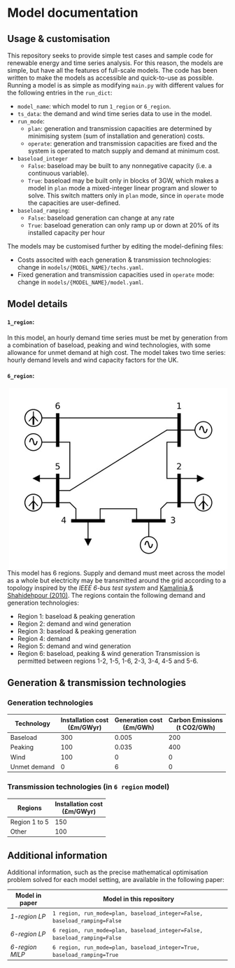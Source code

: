 # Model documentation




## Usage & customisation

This repository seeks to provide simple test cases and sample code for renewable energy and time series analysis. For this reason, the models are simple, but have all the features of full-scale models. The code has been written to make the models as accessible and quick-to-use as possible. Running a model is as simple as modifying `main.py` with different values for the following entries in the `run_dict`:

- `model_name`: which model to run `1_region` or `6_region`.
- `ts_data`: the demand and wind time series data to use in the model.
- `run_mode`:
  - `plan`: generation and transmission capacities are determined by minimising system (sum of installation and generation) costs.
  - `operate`: generation and transmission capacities are fixed and the system is operated to match supply and demand at minimum cost.
- `baseload_integer`
  - `False`: baseload may be built to any nonnegative capacity (i.e. a continuous variable).
  - `True`: baseload may be built only in blocks of 3GW, which makes a model in `plan` mode a mixed-integer linear program and slower to solve. This switch matters only in `plan` mode, since in `operate` mode the capacities are user-defined.
- `baseload_ramping`:
  - `False`: baseload generation can change at any rate
  - `True`: baseload generation can only ramp up or down at 20% of its installed capacity per hour

The models may be customised further by editing the model-defining files:
- Costs associted with each generation & transmission technologies: change in `models/{MODEL_NAME}/techs.yaml`.
- Fixed generation and transmission capacities used in `operate` mode: change in `models/{MODEL_NAME}/model.yaml`.




## Model details

#### `1_region`:

In this model, an hourly demand time series must be met by generation from a combination of baseload, peaking and wind technologies, with some allowance for unmet demand at high cost. The model takes two time series: hourly demand levels and wind capacity factors for the UK.


#### `6_region`:

<img align="right" src="6_region_diagram.jpg" alt="drawing" width="500" height="415">

This model has 6 regions. Supply and demand must meet across the model as a whole but electricity may be transmitted around the grid according to a topology inspired by the *IEEE 6-bus test system* and [Kamalinia & Shahidehpour (2010)](https://doi.org/10.1049/iet-gtd.2009.0695). The regions contain the following demand and generation technologies:
- Region 1: baseload & peaking generation
- Region 2: demand and wind generation
- Region 3: baseload & peaking generation
- Region 4: demand
- Region 5: demand and wind generation
- Region 6: baseload, peaking & wind generation
Transmission is permitted between regions 1-2, 1-5, 1-6, 2-3, 3-4, 4-5 and 5-6.





## Generation & transmission technologies

### Generation technologies

| Technology | Installation cost <br> (£m/GWyr) | Generation cost <br> (£m/GWh) | Carbon Emissions <br> (t CO2/GWh) |
| -- | -- | -- | -- |
| Baseload     | 300 | 0.005 | 200 |
| Peaking      | 100 | 0.035 | 400 |
| Wind         | 100 |     0 |   0 |
| Unmet demand |   0 |     6 |   0 |

### Transmission technologies (in `6 region` model)

| Regions | Installation cost <br> (£m/GWyr) |
| -- | -- |
| Region 1 to 5 | 150 |
| Other         | 100 |












## Additional information

Additional information, such as the precise mathematical optimisation problem solved for each model setting, are available in the following paper:

| Model in paper | Model in this repository |
| -- | -- |
| *1-region LP*   | `1 region, run_mode=plan, baseload_integer=False, baseload_ramping=False` |
| *6-region LP*   | `6 region, run_mode=plan, baseload_integer=False, baseload_ramping=False` |
| *6-region MILP*   | `6 region, run_mode=plan, baseload_integer=True, baseload_ramping=True` |
